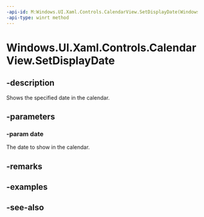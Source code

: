 ```yaml
---
-api-id: M:Windows.UI.Xaml.Controls.CalendarView.SetDisplayDate(Windows.Foundation.DateTime)
-api-type: winrt method
---
```


<!-- Method syntax
public void SetDisplayDate(Windows.Foundation.DateTime date)
-->

# Windows.UI.Xaml.Controls.CalendarView.SetDisplayDate

## -description
Shows the specified date in the calendar.



## -parameters
### -param date
The date to show in the calendar.

## -remarks

## -examples

## -see-also
